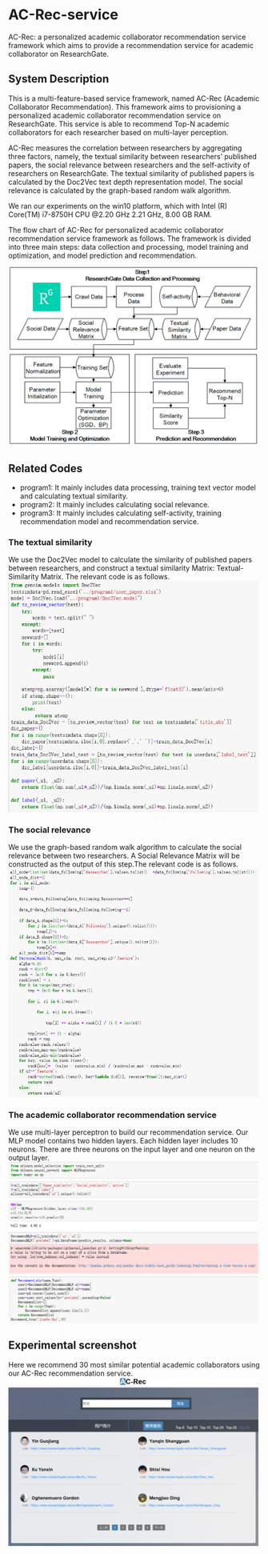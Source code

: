 # AC-Rec-service
AC-Rec: a personalized academic collaborator recommendation service framework which aims to provide a recommendation service for academic collaborator on ResearchGate.

## System Description
This is a multi-feature-based service framework, named AC-Rec (Academic Collaborator Recommendation). This framework aims to provisioning a personalized academic collaborator recommendation service on ResearchGate. This service is able to recommend Top-N academic collaborators for each researcher based on multi-layer perception.

AC-Rec measures the correlation between researchers by aggregating three factors, namely, the textual similarity between researchers’ published papers, the social relevance between researchers and the self-activity of researchers on ResearchGate. The textual similarity of published papers is calculated by the Doc2Vec text depth representation model. The social relevance is calculated by the graph-based random walk algorithm.

We ran our experiments on the win10 platform, which with Intel (R) Core(TM) i7-8750H CPU @2.20 GHz 2.21 GHz, 8.00 GB RAM.

The flow chart of AC-Rec for personalized academic collaborator recommendation service framework as follows. The framework is divided into three main steps: data collection and processing, model training and optimization, and model prediction and recommendation.

<img src="https://github.com/QXL4515/AC-Rec-service/blob/master/img/AC-Rec.png" width="500"/>

## Related Codes
* program1: It mainly includes data processing, training text vector model and calculating textual similarity.
* program2: It mainly includes calculating social relevance.
* program3: It mainly includes calculating self-activity, training recommendation model and recommendation service.
### The textual similarity
We use the Doc2Vec model to calculate the similarity of published papers between researchers, and construct a textual similarity Matrix: Textual-Similarity Matrix. The relevant code is as follows.
<img src="https://github.com/QXL4515/AC-Rec-service/blob/master/img/textual.png" width="500"/>
### The social relevance
We use the graph-based random walk algorithm to calculate the social relevance between two researchers. A Social Relevance Matrix will be constructed as the output of this step.The relevant code is as follows.
<img src="https://github.com/QXL4515/AC-Rec-service/blob/master/img/social.png" width="500"/>
### The academic collaborator recommendation service
We use multi-layer perceptron to build our recommendation service. Our MLP model contains two hidden layers. Each hidden layer includes 10 neurons. There are three neurons on the input layer and one neuron on the output layer.
<img src="https://github.com/QXL4515/AC-Rec-service/blob/master/img/recommend.png" width="500"/>
## Experimental screenshot
Here we recommend 30 most similar potential academic collaborators using our AC-Rec recommendation service.
<img src="https://github.com/QXL4515/AC-Rec-service/blob/master/img/service1.png" width="500"/>











